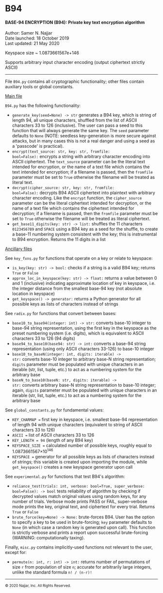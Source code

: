 # B94
#### <b>BASE-94 ENCRYPTION (B94): Private key text encryption algorithm</b>

Author: Samer N. Najjar<br>
Date launched: 18 October 2019<br>
Last updated: 21 May 2020

Keyspace size ~ 1.0873661567e+146

Supports arbitrary input character encoding (output ciphertext strictly ASCII)

---
File <code>B94.py</code> contains all cryptographic functionality; other files contain auxiliary tools or global constants.

<u>Main file</u>

<code>B94.py</code> has the following functionality:
* <code>generate_key(seed=None) -> str</code> generates a B94 key, which is string of length 94, all unique characters, shuffled from the list of ASCII characters 33 to 126 (inclusive). The user can pass a seed to this function that will always generate the same key. The <code>seed</code> parameter defaults to <code>None</code> (NOTE: seedless key-generation is more secure against attacks, but in many cases this is not a real danger and using a seed as a 'passcode' is practical).
* <code>encrypt(text_source: str, key: str, fromfile: bool=False):</code> encrypts a string with arbitrary character encoding into ASCII ciphertext. The <code>text_source</code> parameter can be the literal text intended for encryption, or the name of a text file which contains the text intended for encryption; if a filename is passed, then the <code>fromfile</code> parameter must be set to <code>True</code> otherwise the filename will be treated as literal text.
* <code>decrypt(cipher_source: str, key: str, fromfile: bool=False):</code> decrypts B94 ASCII ciphertext into plaintext with arbitrary character encoding. Like the <code>encrypt</code> function, the <code>cipher_source</code> parameter can be the literal ciphertext intended for decryption, or the name of a text file which contains the ciphertext intended for decryption; if a filename is passed, then the <code>fromfile</code> parameter must be set to <code>True</code> otherwise the filename will be treated as literal ciphertext.
* <code>get_base11_digits(key: str) -> list:</code> shuffles the 11 characters <code>0123456789</code> and <code>SPACE</code> using a B94 key as a seed for the shuffle, to create a base-11 numbering system consistent with the key; this is instrumental to B94 encryption. Returns the 11 digits in a list

<u>Ancillary files</u>

See <code>key_fxns.py</code> for functions that operate on a key or relate to keyspace:
* <code>is_key(key: str) -> bool:</code> checks if a string is a valid B94 key; returns <code>True</code> or <code>False</code>
* <code>approx_loc_in_keyspace(key: str) -> float:</code> returns a value between 0 and 1 (inclusive) indicating approximate location of key in keyspace, i.e. the integer distance from the smallest base-94 key (not absolute location in keyspace)
* <code>get_keyspace() -> generator:</code> returns a Python generator for all possible keys as lists of characters instead of strings

See <code>radix.py</code> for functions that convert between bases:
* <code>base10_to_base94(integer: int) -> str:</code> converts base-10 integer to base-94 string representation, using the first key in the keyspace as the preset numbering system (i.e. digits), which is equivalent to ASCII characters 33 to 126 (94 digits)
* <code>base94_to_base10(base94: str) -> int:</code> converts a base-94 string representation (using only ASCII characters 33-126) to base-10 integer
* <code>base10_to_baseN(integer: int, digits: iterable) -> str:</code> converts base-10 integer to arbitrary base-N string representation; <code>digits</code> parameter must be populated with unique characters in an iterable (str, list, tuple, etc.) to act as a numbering system for the arbitrary base
* <code>baseN_to_base10(baseN: str, digits: iterable) -> str:</code> converts arbitrary base-N string representation to base-10 integer; again, <code>digits</code> parameter must be populated with unique characters in an iterable (str, list, tuple, etc.) to act as a numbering system for the arbitrary base

See <code>global_constants.py</code> for fundamental values:
* <code>KEY_CHARMAP =</code> first key in keyspace, i.e. smallest base-94 representation of length 94 with unique characters (equivalent to string of ASCII characters 33 to 126)
* <code>ASCII =</code> list of ASCII characters 33 to 126
* <code>KEY_LENGTH = 94</code> (length of any B94 key)
* <code>KEYSPACE_SIZE =</code> calculated number of possible keys, roughly equal to 1.0873661567×10<sup>146</sup>
* <code>KEYSPACE =</code> generator for all possible keys as lists of characters instead of strings; this variable is created upon importing the module, while <code>get_keyspace()</code> creates a new keyspace generator upon call

See <code>experimental.py</code> for functions that test B94's algorithm:
* <code>reliance_test(trials: int, verbose: bool=True, super_verbose: bool=False): -> bool</code> tests reliability of algorithm by checking if decrypted values match original values using random keys, for any number of trials. Verbose mode prints PASS or FAIL, super-verbose mode prints the key, original text, and ciphertext for every trial. Returns <code>True</code> or <code>False</code>
* <code>brute_force(key=None) -> None:</code> brute-forces B94. User has the option to specify a key to be used in brute-forcing; <code>key</code> parameter defaults to <code>None</code> (in which case a random key is generated upon call). This function is strictly verbose and prints a report upon successful brute-forcing (WARNING: computationally taxing).

Finally, <code>misc.py</code> contains implicitly-used functions not relevant to the user, except for:
* <code>permute(n: int, r: int) -> int:</code> returns number of permutations of size <code>r</code> from population of size <code>n</code>; accurate for arbitrarily large integers, unlike the standard formula <code>n! / (n-r)!</code>

---
<small>© 2020 Najjar, Inc. All Rights Reserved.</small>